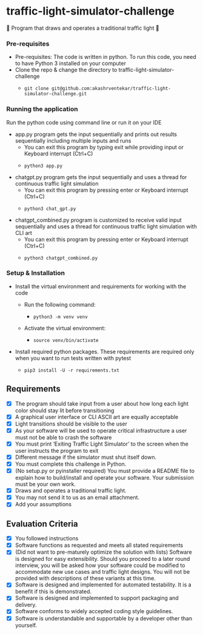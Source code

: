 # traffic-light-simulator-challenge
:vertical_traffic_light: Program that draws and operates a traditional traffic light :traffic_light:

###  Pre-requisites

* Pre-requisites: The code is written in python. To run this code, you need to have Python 3 installed on your computer
* Clone the repo & change the directory to traffic-light-simulator-challenge
    - ```
      git clone git@github.com:akashrventekar/traffic-light-simulator-challenge.git
      ```

### Running the application
Run the python code using command line or run it on your IDE

* app.py program gets the input sequentially and prints out results sequentially including multiple inputs and runs
    - You can exit this program by typing exit while providing input or Keyboard interrupt (Ctrl+C)
    - ```commandline
      python3 app.py
      ```
* chatgpt.py program gets the input sequentially and uses a thread for continuous traffic light simulation
    - You can exit this program by pressing enter or Keyboard interrupt (Ctrl+C)
    - ```commandline
      python3 chat_gpt.py
      ```
* chatgpt_combined.py program is customized to receive valid input sequentially and uses a thread for continuous traffic light simulation with CLI art
    - You can exit this program by pressing enter or Keyboard interrupt (Ctrl+C)
    - ```commandline
      python3 chatgpt_combined.py
      ```

### Setup & Installation
* Install the virtual environment and requirements for working with the code

    - Run the following command:
      - ```commandline
        python3 -m venv venv
        ```
    - Activate the virtual environment:
        - ```commandline
          source venv/bin/activate
          ```
* Install required python packages. These requirements are required only when you want to run tests written with pytest
  - ```
    pip3 install -U -r requirements.txt
    ```
    
## Requirements

- [x] The program should take input from a user about how long each light color should stay lit before transitioning
- [x] A graphical user interface or CLI ASCII art are equally acceptable
- [x] Light transitions should be visible to the user
- [x] As your software will be used to operate critical infrastructure a user must not be able to crash the software
- [x] You must print ‘Exiting Traffic Light Simulator’ to the screen when the user instructs the program to exit
- [x] Different message if the simulator must shut itself down.
- [x] You must complete this challenge in Python. 
- [x] (No setup.py or pyinstaller required) You must provide a README file to explain how to build/install and operate your software. Your submission must be your own work. 
- [x] Draws and operates a traditional traffic light.
- [x] You may not send it to us as an email attachment. 
- [x] Add your assumptions

## Evaluation Criteria

- [x] You followed instructions
- [x] Software functions as requested and meets all stated requirements
- [x] (Did not want to pre-maturely optimize the solution with lists) Software is designed for easy extensibility. 
Should you proceed to a later round interview, you will be asked how your software could be modified to accommodate new use cases and traffic light designs. 
You will not be provided with descriptions of these variants at this time.
- [x] Software is designed and implemented for automated testability. It is a benefit if this is demonstrated.
- [x] Software is designed and implemented to support packaging and delivery.
- [x] Software conforms to widely accepted coding style guidelines.
- [x] Software is understandable and supportable by a developer other than yourself.